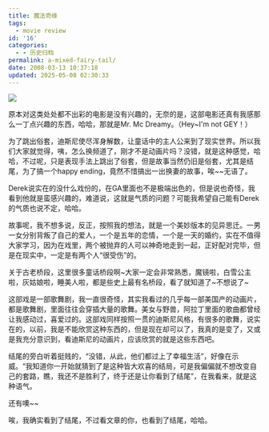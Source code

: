 ```yaml
---
title: 魔法奇缘
tags:
  - movie review
id: '16'
categories:
  - - 历史归档
permalink: a-mixed-fairy-tail/
date: 2008-03-13 10:37:18
updated: 2025-05-08 02:30:33
---
```


[![](http://lh6.google.com/TangChao.ZJU/R9Pek0tfn_I/AAAAAAAAAJc/ujBkrpn9pIo/s144/Enchanted.jpg)](http://picasaweb.google.com/TangChao.ZJU/nLWIF/photo#5175725120984948722)

原本对这类处处都不出彩的电影是没有兴趣的，无奈的是，这部电影还真有我感那么一丁点兴趣的东西，哈哈，那就是Mr. Mc Dreamy。（Hey~I'm not GEY！）

为了跳出俗套，迪斯尼使尽浑身解数，让童话中的主人公来到了现实世界。所以我们大家就觉得，咦，怎么换频道了，刚才不是动画片吗？没错，就是这种感觉，哈哈，不过呢，只是表现手法上跳出了俗套，但是故事当然仍旧是俗套，尤其是结尾，为了搞一个happy ending，竟然不惜搞出一出换妻的故事，唉~~无语了。

Derek说实在的没什么戏份的，在GA里面也不是极端出色的，但是说也奇怪，我看到他就是蛮感兴趣的，难道说，这就是气质的问题？可能我希望自己能有Derek的气质也说不定，哈哈。

故事呢，我不想多说，反正，按照我的想法，就是一个美妙版本的见异思迁。一男一女分别背叛了自己的爱人，一个是五年的恋情，一个是一天的婚约，实在不值得大家学习，因为在戏里，两个被抛弃的人可以神奇地走到一起，正好配对完毕，但是在现实中，一定是有两个人“很受伤”的。

关于古老桥段，这里很多童话桥段啊~大家一定会非常熟悉，魔镜啦，白雪公主啦，灰姑娘啦，睡美人啦，都是些史上最有名桥段，看了就知道了~不想说了~

这部戏是一部歌舞剧，我一直很奇怪，其实我看过的几乎每一部美国产的动画片，都是歌舞剧，里面往往会穿插大量的歌舞。美女与野兽，阿拉丁里面的歌曲都曾经让我感动过，喜爱过的。这部戏同样按照一贯的迪斯尼风格，有很多的歌舞，说实在的，以前，我是不能欣赏这种东西的，但是现在却可以了，我真的是变了，又或是我充分意识到，看迪斯尼的动画片，应该欣赏的就是这些东西吧。

结尾的旁白听着挺贱的，“没错，从此，他们都过上了幸福生活”，好像在示威。“我知道你一开始就猜到了是这种皆大欢喜的结局，可是我偏偏就不想改变自己的套路，瞧，我还不是胜利了，终于还是让你看到了结尾”，在我看来，就是这种语气。

还有噢~~
<!-- more -->
唉，我确实看到了结尾，不过看文章的你，也看到了结尾，哈哈。